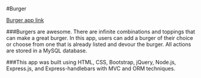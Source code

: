 #Burger

[Burger app link](https://glacial-river-13288.herokuapp.com/burgers)

###Burgers are awesome. There are infinite combinations and toppings that can make a great burger. In this app, users can add a burger of their choice or choose from one that is already listed and devour the burger. All actions are stored in a MySQL database.

###This app was built using HTML, CSS, Bootstrap, jQuery, Node.js, Express.js, and Express-handlebars with MVC and ORM techniques.